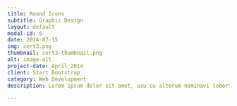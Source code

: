 ```yaml
---
title: Round Icons
subtitle: Graphic Design
layout: default
modal-id: 6
date: 2014-07-15
img: cert3.png
thumbnail: cert3-thumbnail.png
alt: image-alt
project-date: April 2014
client: Start Bootstrap
category: Web Development
description: Lorem ipsum dolor sit amet, usu cu alterum nominavi lobortis. At duo novum diceret. Tantas apeirian vix et, usu sanctus postulant inciderint ut, populo diceret necessitatibus in vim. Cu eum dicam feugiat noluisse.

---
```

